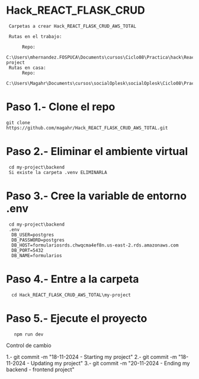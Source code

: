 # Hack_REACT_FLASK_CRUD

     Carpetas a crear Hack_REACT_FLASK_CRUD_AWS_TOTAL

     Rutas en el trabajo:
          
          Repo:
          C:\Users\mhernandez.FOSPUCA\Documents\cursos\Ciclo08\Practica\hack\React\Hack_REACT_FLASK_CRUD_AWS_TOTAL\my-project
     Rutas en casa:
          Repo:
          C:\Users\Magahr\Documents\cursos\socialOplesk\socialOplesk\Ciclo08\Practicas\hacks\Hack_REACT_CRUD\Hack_REACT_FLASK_CRUD_AWS_TOTAL
         

# Paso 1.- Clone el repo

    git clone  https://github.com/magahr/Hack_REACT_FLASK_CRUD_AWS_TOTAL.git


# Paso 2.- Eliminar el ambiente virtual

     cd my-project\backend
     Si existe la carpeta .venv ELIMINARLA 


# Paso 3.- Cree la variable de entorno .env
     cd my-project\backend
     .env
      DB_USER=postgres
      DB_PASSWORD=postgres
      DB_HOST=formulariosrds.chwqcma4ef8n.us-east-2.rds.amazonaws.com
      DB_PORT=5432
      DB_NAME=formularios

# Paso 4.- Entre a la carpeta 

      cd Hack_REACT_FLASK_CRUD_AWS_TOTAL\my-project

# Paso 5.- Ejecute el proyecto

       npm run dev
  
Control de cambio

1.- git commit -m "18-11-2024 - Starting my project"
2.- git commit -m "18-11-2024 - Updating my project"
3.- git commit -m "20-11-2024 - Ending my backend - frontend project"


